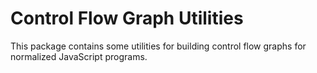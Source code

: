 Control Flow Graph Utilities
============================

This package contains some utilities for building control flow graphs for normalized JavaScript programs.